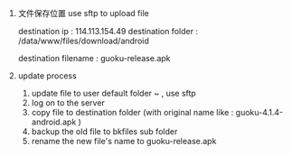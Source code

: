 1. 文件保存位置
    use  sftp  to upload file 
    
    destination ip :  114.113.154.49 
    destination folder : /data/www/files/download/android
    
    destination filename : guoku-release.apk 
    
2.  update process 

    1. update file to user default folder  ~ , use sftp 
    2. log on to the server
    3. copy file to destination folder (with original name like : guoku-4.1.4-android.apk )
    4. backup the old file to bkfiles sub folder 
    5. rename the new file's name to guoku-release.apk
    
    
